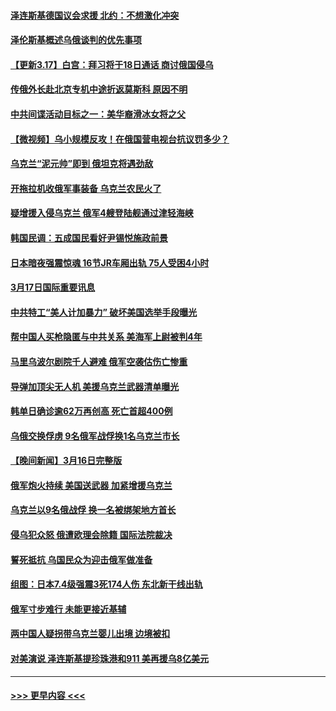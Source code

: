 #### [泽连斯基德国议会求援 北约：不想激化冲突](../pages/prog202/a103376538.md?t=03180352) 
#### [泽伦斯基概述乌俄谈判的优先事项](../pages/prog202/a103376504.md?t=03180352) 
#### [【更新3.17】白宫：拜习将于18日通话 商讨俄国侵乌](../pages/prog202/a103376072.md?t=03180352) 
#### [传俄外长赴北京专机中途折返莫斯科 原因不明](../pages/prog202/a103376462.md?t=03180352) 
#### [中共间谍活动目标之一：美华裔滑冰女将之父](../pages/prog202/a103376229.md?t=03180352) 
#### [【微视频】乌小规模反攻！在俄国营电视台抗议罚多少？](../pages/prog202/a103376308.md?t=03180352) 
#### [乌克兰“泥元帅”即到 俄坦克将遇劲敌](../pages/prog202/a103376242.md?t=03180352) 
#### [开拖拉机收俄军事装备 乌克兰农民火了](../pages/prog202/a103376234.md?t=03180352) 
#### [疑增援入侵乌克兰 俄军4艘登陆舰通过津轻海峡](../pages/prog202/a103376149.md?t=03180352) 
#### [韩国民调：五成国民看好尹锡悦施政前景](../pages/prog202/a103376119.md?t=03180352) 
#### [日本暗夜强震惊魂 16节JR车厢出轨 75人受困4小时](../pages/prog202/a103376094.md?t=03180352) 
#### [3月17日国际重要讯息](../pages/prog202/a103376111.md?t=03180352) 
#### [中共特工“美人计加暴力” 破坏美国选举手段曝光](../pages/prog202/a103376077.md?t=03180352) 
#### [帮中国人买枪隐匿与中共关系 美海军上尉被判4年](../pages/prog202/a103376068.md?t=03180352) 
#### [马里乌波尔剧院千人避难 俄军空袭估伤亡惨重](../pages/prog202/a103376016.md?t=03180352) 
#### [导弹加顶尖无人机 美援乌克兰武器清单曝光](../pages/prog202/a103376033.md?t=03180352) 
#### [韩单日确诊逾62万再创高 死亡首超400例](../pages/prog202/a103376000.md?t=03180352) 
#### [乌俄交换俘虏 9名俄军战俘换1名乌克兰市长](../pages/prog202/a103375989.md?t=03180352) 
#### [【晚间新闻】3月16日完整版](../pages/prog202/a103375885.md?t=03180352) 
#### [俄军炮火持续 美国送武器 加紧增援乌克兰](../pages/prog202/a103375919.md?t=03180352) 
#### [乌克兰以9名俄战俘 换一名被绑架地方首长](../pages/prog202/a103375966.md?t=03180352) 
#### [侵乌犯众怒 俄遭欧理会除籍 国际法院裁决](../pages/prog202/a103375927.md?t=03180352) 
#### [誓死抵抗 乌国民众为迎击俄军做准备](../pages/prog202/a103375789.md?t=03180352) 
#### [组图：日本7.4级强震3死174人伤 东北新干线出轨](../pages/prog202/a103375843.md?t=03180352) 
#### [俄军寸步难行 未能更接近基辅](../pages/prog202/a103375917.md?t=03180352) 
#### [两中国人疑拐带乌克兰婴儿出境 边境被扣](../pages/prog202/a103375796.md?t=03180352) 
#### [对美演说 泽连斯基提珍珠港和911 美再援乌8亿美元](../pages/prog202/a103375798.md?t=03180352) 

----
#### [ >>> 更早内容 <<< ](../indexes/prog202-earlier.md)
